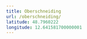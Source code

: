 ```yaml
---
title: Oberschneiding
url: /oberschneiding/
latitude: 48.7960222
longitude: 12.641581700000001
---
```

